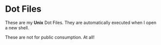 # Dot Files

These are my **Unix** Dot Files. They are automatically executed when
I open a new shell.

These are not for public consumption. At all!
